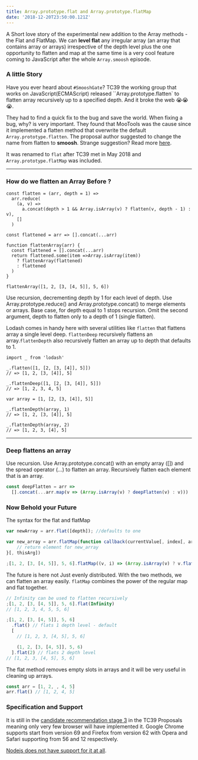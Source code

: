 ```yaml
---
title: Array.prototype.flat and Array.prototype.flatMap
date: '2018-12-20T23:50:00.121Z'
---
```


A Short love story of the experimental new addition to the Array methods - the Flat and FlatMap. We can **level flat** any irregular array (an array that contains array or arrays) irrespective of the depth level plus the one opportunity to flatten and map at the same time is a very cool feature coming to JavaScript after the whole `Array.smoosh` episode.

### A little Story

Have you ever heard about `#SmooshGate`? TC39 the working group that works on JavaScript(ECMAScript) released ``Array.prototype.flatten` to flatten array recursively up to a specified depth. And it broke the web 😭😭😭.

They had to find a quick fix to the bug and save the world. When fixing a bug, why? is very important. They found that MooTools was the cause since it implemented a flatten method that overwrite the default `Array.prototype.flatten`. The proposal author suggested to change the name from flatten to **smoosh**. Strange suggestion? Read more [here](https://developers.google.com/web/updates/2018/03/smooshgate).

It was renamed to `flat` after TC39 met in May 2018 and `Array.prototype.flatMap` was included.

---

### How do we flatten an Array Before ?

```js{1-6,9}
const flatten = (arr, depth = 1) =>
  arr.reduce(
    (a, v) =>
      a.concat(depth > 1 && Array.isArray(v) ? flatten(v, depth - 1) : v),
    []
  )

const flattened = arr => [].concat(...arr)
```

```js{}
function flattenArray(arr) {
  const flattened = [].concat(...arr)
  return flattened.some(item =>Array.isArray(item))
    ? flattenArray(flattened)
    : flattened
  )
}

flattenArray([1, 2, [3, [4, 5]], 5, 6])
```

Use recursion, decrementing depth by 1 for each level of depth. Use Array.prototype.reduce() and Array.prototype.concat() to merge elements or arrays. Base case, for depth equal to 1 stops recursion. Omit the second argument, depth to flatten only to a depth of 1 (single flatten).

Lodash comes in handy here with several utilities like `flatten` that flattens array a single level deep. `flattenDeep` recursively flattens an array.`flattenDepth` also recursively flatten an array up to depth that defaults to 1.

```js{3,6,11,14}
import _ from 'lodash'

_.flatten([1, [2, [3, [4]], 5]])
// => [1, 2, [3, [4]], 5]

_.flattenDeep([1, [2, [3, [4]], 5]])
// => [1, 2, 3, 4, 5]

var array = [1, [2, [3, [4]], 5]]

_.flattenDepth(array, 1)
// => [1, 2, [3, [4]], 5]

_.flattenDepth(array, 2)
// => [1, 2, 3, [4], 5]
```

---

### Deep flattens an array

Use recursion. Use Array.prototype.concat() with an empty array ([]) and the spread operator (...) to flatten an array. Recursively flatten each element that is an array.

```js
const deepFlatten = arr =>
  [].concat(...arr.map(v => (Array.isArray(v) ? deepFlatten(v) : v)))
```

### Now Behold your Future

The syntax for the flat and flatMap

```js
var newArray = arr.flat([depth]); //defaults to one

var new_array = arr.flatMap(function callback(currentValue[, index[, array]]) {
    // return element for new_array
}[, thisArg])
```

```js
;[1, 2, [3, [4, 5]], 5, 6].flatMap((v, i) => (Array.isArray(v) ? v.flat() : v))
```

The future is here not Just evenly distributed. With the two methods, we can flatten an array easily. `flatMap` combines the power of the regular map and flat together.

```js
// Infinity can be used to flatten recursively
;[1, 2, [3, [4, 5]], 5, 6].flat(Infinity)
// [1, 2, 3, 4, 5, 5, 6]

;[1, 2, [3, [4, 5]], 5, 6]
  .flat() // flats 1 depth level - default
  [
    // [1, 2, 3, [4, 5], 5, 6]

    (1, 2, [3, [4, 5]], 5, 6)
  ].flat(2) // flats 2 depth level
// [1, 2, 3, [4, 5], 5, 6]
```

The flat method removes empty slots in arrays and it will be very useful in cleaning up arrays.

```js
const arr = [1, 2, , 4, 5]
arr.flat() // [1, 2, 4, 5]
```

### Specification and Support

It is still in the [candidate recommendation stage 3](https://tc39.github.io/proposal-flatMap/#sec-Array.prototype.flat) in the TC39 Proposals meaning only very few browser will have implemented it. Google Chrome supports start from version 69 and Firefox from version 62 with Opera and Safari supporting from 56 and 12 respectively.

[Nodejs does not have support for it at all](https://node.green/).
